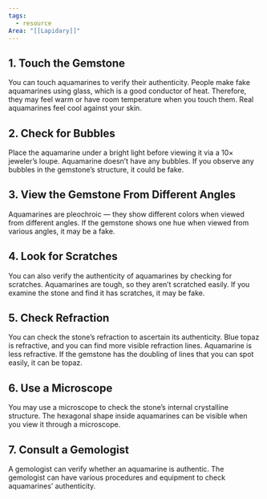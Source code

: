```yaml
---
tags:
  - resource
Area: "[[Lapidary]]"
---
```

## 1. Touch the Gemstone

You can touch aquamarines to verify their authenticity. People make fake aquamarines using glass, which is a good conductor of heat. Therefore, they may feel warm or have room temperature when you touch them. Real aquamarines feel cool against your skin.

## 2. Check for Bubbles

Place the aquamarine under a bright light before viewing it via a 10× jeweler’s loupe. Aquamarine doesn’t have any bubbles. If you observe any bubbles in the gemstone’s structure, it could be fake.

## 3. View the Gemstone From Different Angles

Aquamarines are pleochroic — they show different colors when viewed from different angles. If the gemstone shows one hue when viewed from various angles, it may be a fake.

## 4. Look for Scratches

You can also verify the authenticity of aquamarines by checking for scratches. Aquamarines are tough, so they aren’t scratched easily. If you examine the stone and find it has scratches, it may be fake.

## 5. Check Refraction

You can check the stone’s refraction to ascertain its authenticity. Blue topaz is refractive, and you can find more visible refraction lines. Aquamarine is less refractive. If the gemstone has the doubling of lines that you can spot easily, it can be topaz.

## 6. Use a Microscope

You may use a microscope to check the stone’s internal crystalline structure. The hexagonal shape inside aquamarines can be visible when you view it through a microscope.

## 7. Consult a Gemologist

A gemologist can verify whether an aquamarine is authentic. The gemologist can have various procedures and equipment to check aquamarines’ authenticity.